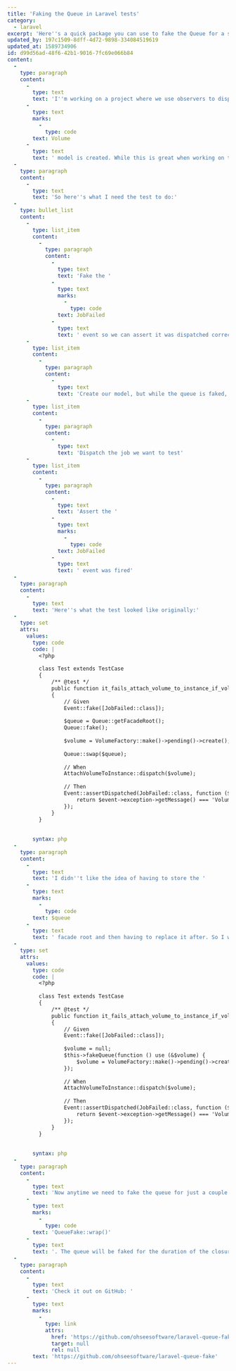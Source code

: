 ```yaml
---
title: 'Faking the Queue in Laravel tests'
category:
  - laravel
excerpt: 'Here''s a quick package you can use to fake the Queue for a specific set of lines in a Laravel test.'
updated_by: 197c1509-8dff-4d72-9898-334084519619
updated_at: 1589734906
id: d99d56ad-48f6-42b1-9016-7fc69e066b84
content:
  -
    type: paragraph
    content:
      -
        type: text
        text: 'I''m working on a project where we use observers to dispatch a chain of jobs whenever a '
      -
        type: text
        marks:
          -
            type: code
        text: Volume
      -
        type: text
        text: ' model is created. While this is great when working on the code base, it can make it a bit difficult to write tests. For example, I want to test one of the jobs in the chain that is dispatched. Specifically, I want to make sure that the job fails when it should, and with the correct message.'
  -
    type: paragraph
    content:
      -
        type: text
        text: 'So here''s what I need the test to do:'
  -
    type: bullet_list
    content:
      -
        type: list_item
        content:
          -
            type: paragraph
            content:
              -
                type: text
                text: 'Fake the '
              -
                type: text
                marks:
                  -
                    type: code
                text: JobFailed
              -
                type: text
                text: ' event so we can assert it was dispatched correctly'
      -
        type: list_item
        content:
          -
            type: paragraph
            content:
              -
                type: text
                text: 'Create our model, but while the queue is faked, so the chain of jobs dispatched by the observer will not run'
      -
        type: list_item
        content:
          -
            type: paragraph
            content:
              -
                type: text
                text: 'Dispatch the job we want to test'
      -
        type: list_item
        content:
          -
            type: paragraph
            content:
              -
                type: text
                text: 'Assert the '
              -
                type: text
                marks:
                  -
                    type: code
                text: JobFailed
              -
                type: text
                text: ' event was fired'
  -
    type: paragraph
    content:
      -
        type: text
        text: 'Here''s what the test looked like originally:'
  -
    type: set
    attrs:
      values:
        type: code
        code: |
          <?php
          
          class Test extends TestCase
          {
              /** @test */
              public function it_fails_attach_volume_to_instance_if_volume_is_not_in_provisioning_state()
              {
                  // Given
                  Event::fake([JobFailed::class]);
          
                  $queue = Queue::getFacadeRoot();
                  Queue::fake();
                  
                  $volume = VolumeFactory::make()->pending()->create();
                  
                  Queue::swap($queue);
          
                  // When
                  AttachVolumeToInstance::dispatch($volume);
                  
                  // Then
                  Event::assertDispatched(JobFailed::class, function ($event) {
                      return $event->exception->getMessage() === 'Volume is not in Provisioning state.';
                  });
              }
          }
          
          
        syntax: php
  -
    type: paragraph
    content:
      -
        type: text
        text: 'I didn''t like the idea of having to store the '
      -
        type: text
        marks:
          -
            type: code
        text: $queue
      -
        type: text
        text: ' facade root and then having to replace it after. So I wrapped that up into a package:'
  -
    type: set
    attrs:
      values:
        type: code
        code: |
          <?php
          
          class Test extends TestCase
          {
              /** @test */
              public function it_fails_attach_volume_to_instance_if_volume_is_not_in_provisioning_state()
              {
                  // Given
                  Event::fake([JobFailed::class]);
          
                  $volume = null;
                  $this->fakeQueue(function () use (&$volume) {
                      $volume = VolumeFactory::make()->pending()->create();
                  });
          
                  // When
                  AttachVolumeToInstance::dispatch($volume);
                  
                  // Then
                  Event::assertDispatched(JobFailed::class, function ($event) {
                      return $event->exception->getMessage() === 'Volume is not in Provisioning state.';
                  });
              }
          }
          
          
        syntax: php
  -
    type: paragraph
    content:
      -
        type: text
        text: 'Now anytime we need to fake the queue for just a couple of lines, I can use '
      -
        type: text
        marks:
          -
            type: code
        text: 'QueueFake::wrap()'
      -
        type: text
        text: '. The queue will be faked for the duration of the closure.'
  -
    type: paragraph
    content:
      -
        type: text
        text: 'Check it out on GitHub: '
      -
        type: text
        marks:
          -
            type: link
            attrs:
              href: 'https://github.com/ohseesoftware/laravel-queue-fake'
              target: null
              rel: null
        text: 'https://github.com/ohseesoftware/laravel-queue-fake'
---
```

